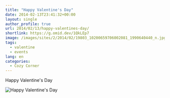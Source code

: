 ```yaml
---
title: "Happy Valentine's Day"
date: 2014-02-13T23:41:32+00:00
layout: single
author_profile: true
url: 2014/02/13/happy-valentines-day/
shortlink: https://g.omid.dev/1QkLEp7
image: /images/sites/2/2014/02/19803_10200659706002081_1990640440_n.jpg
tags:
  - valentine
  - events
lang: en
categories: 
  - Cozy Corner
---
```

Happy Valentine's Day

![Happy Valentine's Day](/images/2014/02/19803_10200659706002081_1990640440_n.jpg)
